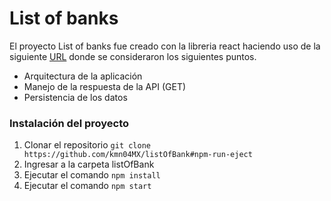# List of banks
El proyecto List of banks fue creado con la libreria react haciendo uso de la siguiente [URL](https://dev.obtenmas.com/catom/api/challenge/banks) donde se consideraron los siguientes puntos.
+ Arquitectura de la aplicación
+ Manejo de la respuesta de la API (GET)
+ Persistencia de los datos


### Instalación del proyecto

1. Clonar el repositorio `git clone https://github.com/kmn04MX/listOfBank#npm-run-eject`
2. Ingresar a la carpeta listOfBank
3. Ejecutar el comando `npm install`
4. Ejecutar el comando `npm start`



